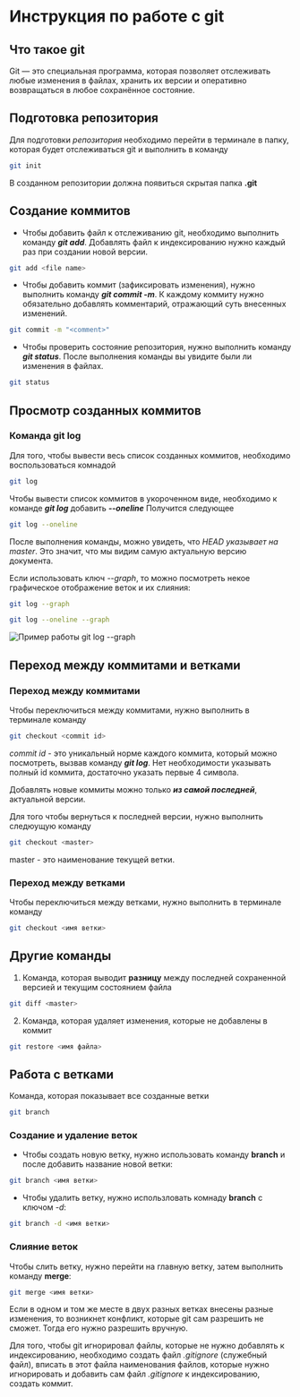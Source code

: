 # Инструкция по работе с git

## Что такое git

Git — это специальная программа, которая позволяет отслеживать любые изменения в файлах, хранить их версии и оперативно возвращаться в любое сохранённое состояние.

## Подготовка репозитория

Для подготовки *репозитория* необходимо перейти в терминале в папку, которая будет отслеживаться git и выполнить в команду 
```sh
git init
```
В созданном репозитории должна появиться скрытая папка **.git**

## Создание коммитов

* Чтобы добавить файл к отслеживанию git, необходимо выполнить команду ***git add***. Добавлять файл к индексированию нужно каждый раз при создании новой версии.

```sh
git add <file name>
```

* Чтобы добавить коммит (зафиксировать изменения), нужно выполнить команду ***git commit -m***. К каждому коммиту нужно обязательно добавлять комментарий, отражающий суть внесенных изменений.
```sh
git commit -m "<comment>"
```

* Чтобы проверить состояние репозитория, нужно выполнить команду ***git status***. После выполнения команды вы увидите были ли изменения в файлах.
```sh
git status
```
## Просмотр созданных коммитов

### Команда git log

Для того, чтобы вывести весь список созданных коммитов, необходимо воспользоваться комнадой
```sh
git log
```
Чтобы вывести список коммитов в укороченном виде, необходимо к команде ***git log*** добавить ***--oneline*** Получится следующее
```sh
git log --oneline
```
После выполнения команды, можно увидеть, что *HEAD указывает на master*. Это значит, что мы видим самую актуальную версию документа.

Если использовать ключ *--graph*, то можно посмотреть некое графическое отображение веток и их слияния:
```sh
git log --graph
```
```sh
git log --oneline --graph
```
![Пример работы git log --graph](exmp.png)

## Переход между коммитами и ветками

### Переход между коммитами

Чтобы переключиться между коммитами, нужно выполнить в терминале команду 
```sh
git checkout <commit id>
```
*commit id*  - это уникальный норме каждого коммита, который можно посмотреть, вызвав команду ***git log***.
Нет необходимости указывать полный id коммита, достаточно указать первые 4 символа.

Добавлять новые коммиты можно только ***из самой последней***, актуальной версии.

Для того чтобы вернуться к последней версии, нужно выполнить следюущую команду
```sh
git checkout <master>
```
master - это наименование текущей ветки.

### Переход между ветками

Чтобы переключиться между ветками, нужно выполнить в терминале команду 
```sh
git checkout <имя ветки>
```

## Другие команды

1. Команда, которая выводит **разницу** между последней сохраненной версией и текущим состоянием файла
```sh
git diff <master>
```
2. Команда, которая удаляет изменения, которые не добавлены в коммит
```sh
git restore <имя файла>
```
## Работа с ветками

Команда, которая показывает все созданные ветки
```sh
git branch
```
### Создание и удаление веток

* Чтобы создать новую ветку, нужно использовать команду **branch** и после добавить название новой ветки:
```sh
git branch <имя ветки>
```
* Чтобы удалить ветку, нужно использловать комнаду **branch** с ключом *-d*:
```sh
git branch -d <имя ветки>
```
### Слияние веток

Чтобы слить ветку, нужно перейти на главную ветку, затем выполнить команду **merge**:
```sh
git merge <имя ветки>
```
Если в одном и том же месте в двух разных ветках внесены разные изменения, то возникнет конфликт, которые git сам разрешить не сможет. Тогда его нужно разрешить вручную.

Для того, чтобы git игнорировал файлы, которые не нужно добавлять к индексированию, необходимо создать файл *.gitignore* (служебный файл), вписать в этот файла наименования файлов, которые нужно игнорировать и добавить сам файл *.gitignore* к индексированию, создать коммит.